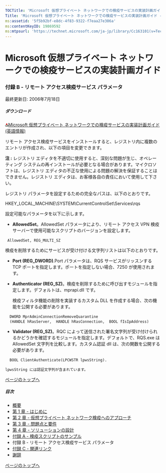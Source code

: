 ```yaml
---
TOCTitle: 'Microsoft 仮想プライベート ネットワークでの検疫サービスの実装計画ガイド - 付録 B'
Title: 'Microsoft 仮想プライベート ネットワークでの検疫サービスの実装計画ガイド - 付録 B'
ms:assetid: '5f5b92bf-e8dc-4f83-9322-f7eaa27e306a'
ms:contentKeyID: 19869592
ms:mtpsurl: 'https://technet.microsoft.com/ja-jp/library/Cc163101(v=TechNet.10)'
---
```


Microsoft 仮想プライベート ネットワークでの検疫サービスの実装計画ガイド
=======================================================================

### 付録 B - リモート アクセス検疫サービス パラメータ

最終更新日: 2006年7月18日

##### ダウンロード

[![](images/Cc163101.icon_exe(ja-jp,TechNet.10).gif)Microsoft 仮想プライベート ネットワークでの検疫サービスの実装計画ガイド (英語情報)](http://go.microsoft.com/fwlink/?linkid=41308)

リモート アクセス検疫サービスをインストールすると、レジストリ内に複数のエントリが作成され、以下の項目を変更できます。   

**注 :** レジストリ エディタを不適切に使用すると、深刻な問題が生じ、オペレーティング システムの再インストールが必要となる場合があります。マイクロソフトは、レジストリ エディタの不正な使用による問題の解決を保証することはできません。レジストリ エディタは、お客様各自の責任において使用して下さい。

レジストリ パラメータを設定するための完全なパスは、以下のとおりです。

HKEY\_LOCAL\_MACHINE\\SYSTEM\\CurrentControlSet\\Services\\rqs

設定可能なパラメータを以下に示します。

-   **AllowedSet**。AllowedSet パラメータにより、リモート アクセス VPN 検疫サーバーで使用可能なスクリプトのバージョンを設定します。

   ```  
    AllowedSet, REG_MULTI_SZ
   ```     

検疫を削除するためにサービスが受け付ける文字列リストは以下のとおりです。

-   **Port (REG\_DWORD)**.Port パラメータは、RQS サービスがリッスンする TCP ポートを指定します。ポートを指定しない場合、7250 が使用されます。

-   **Authenticator (REG\_SZ)**。検疫を削除するために呼び出すモジュールを指定します。デフォルトは、mprapi.dll です。

    検疫フィルタ機能の削除を実装するカスタム DLL を作成する場合、次の機能を公開する必要があります。
    
  ```    
    DWORD MprAdminConnectionRemoveQuarantine
    (HANDLE hRasServer,  HANDLE hRasConnection,  BOOL fIsIpAddress)
  ```  

<!-- -->

-   **Validator (REG\_SZ)**。RQC によって送信された署名文字列が受け付けられるかどうかを確認するモジュールを指定します。デフォルトで、RQS.exe は AllowedSet 文字列を比較します。カスタム認証 dll は、次の関数を公開する必要があります。

  ```
    BOOL ClientAuthenticate(LPCWSTR lpwsString).
  ```  

    lpwsString には認証文字列が含まれています。

[](#mainsection)[ページのトップへ](#mainsection)

##### 目次

-   [概要](https://technet.microsoft.com/ja-jp/library/40028620-c153-4851-bf15-d79d55d056bd(v=TechNet.10))
-   [第 1 章 - はじめに](https://technet.microsoft.com/ja-jp/library/b0912680-7a6d-43ac-92d0-cea6dcc8a063(v=TechNet.10))
-   [第 2 章 - 仮想プライベート ネットワーク検疫へのアプローチ](https://technet.microsoft.com/ja-jp/library/3ea09caf-8833-439b-be0c-039e639659b2(v=TechNet.10))
-   [第 3 章 - 問題点と要件](https://technet.microsoft.com/ja-jp/library/c43cc580-e002-49f5-bbd0-4e27a3de16cf(v=TechNet.10))
-   [第 4 章 - ソリューションの設計](https://technet.microsoft.com/ja-jp/library/7e20ac7b-c15a-4cab-9ca2-91f155b818ab(v=TechNet.10))
-   [付録 A - 検疫スクリプトのサンプル](https://technet.microsoft.com/ja-jp/library/a487808c-e193-4190-af9a-37f4ab5cd4c4(v=TechNet.10))
-   付録 B - リモート アクセス検疫サービス パラメータ
-   [付録 C - 関連リンク](https://technet.microsoft.com/ja-jp/library/d59eca38-6dd3-4576-9ba9-70cca609bcae(v=TechNet.10))
-   [謝辞](https://technet.microsoft.com/ja-jp/library/00b4b7ee-825b-4b0d-bda3-b6f040115c24(v=TechNet.10))

[](#mainsection)[ページのトップへ](#mainsection)
